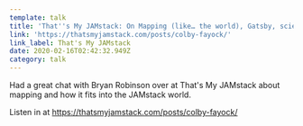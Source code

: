 ```yaml
---
template: talk
title: 'That''s My JAMstack: On Mapping (like… the world), Gatsby, science and more'
link: 'https://thatsmyjamstack.com/posts/colby-fayock/'
link_label: That's My JAMstack
date: 2020-02-16T02:42:32.949Z
category: talk
---
```

Had a great chat with Bryan Robinson over at That's My JAMstack about mapping and how it fits into the JAMstack world.

Listen in at https://thatsmyjamstack.com/posts/colby-fayock/
